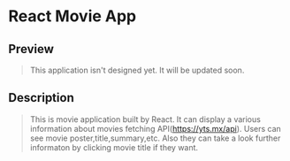 # React Movie App

## Preview

> This application isn't designed yet. It will be updated soon.

## Description

> This is movie application built by React. It can display a various information about movies fetching API(https://yts.mx/api). Users can see movie poster,title,summary,etc. Also they can take a look further informaton by clicking movie title if they want.
